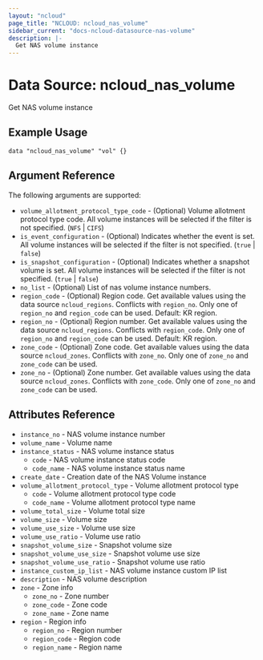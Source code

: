 ```yaml
---
layout: "ncloud"
page_title: "NCLOUD: ncloud_nas_volume"
sidebar_current: "docs-ncloud-datasource-nas-volume"
description: |-
  Get NAS volume instance
---
```


# Data Source: ncloud_nas_volume

Get NAS volume instance

## Example Usage

```hcl
data "ncloud_nas_volume" "vol" {}
```

## Argument Reference

The following arguments are supported:

* `volume_allotment_protocol_type_code` - (Optional) Volume allotment protocol type code. All volume instances will be selected if the filter is not specified. (`NFS` | `CIFS`)
* `is_event_configuration` - (Optional) Indicates whether the event is set. All volume instances will be selected if the filter is not specified. (`true` | `false`)
* `is_snapshot_configuration` - (Optional) Indicates whether a snapshot volume is set. All volume instances will be selected if the filter is not specified. (`true` | `false`)
* `no_list` - (Optional) List of nas volume instance numbers.
* `region_code` - (Optional) Region code. Get available values using the data source `ncloud_regions`.
    Conflicts with `region_no`. Only one of `region_no` and `region_code` can be used.
    Default: KR region.
* `region_no` - (Optional) Region number. Get available values using the data source `ncloud_regions`.
    Conflicts with `region_code`. Only one of `region_no` and `region_code` can be used.
    Default: KR region.
* `zone_code` - (Optional) Zone code. Get available values using the data source `ncloud_zones`.
    Conflicts with `zone_no`. Only one of `zone_no` and `zone_code` can be used.
* `zone_no` - (Optional) Zone number. Get available values using the data source `ncloud_zones`.
    Conflicts with `zone_code`. Only one of `zone_no` and `zone_code` can be used.

## Attributes Reference

* `instance_no` - NAS volume instance number
* `volume_name` - Volume name
* `instance_status` - NAS volume instance status
    * `code` - NAS volume instance status code
    * `code_name` - NAS volume instance status name
* `create_date` - Creation date of the NAS Volume instance
* `volume_allotment_protocol_type` - Volume allotment protocol type
    * `code` - Volume allotment protocol type code
    * `code_name` - Volume allotment protocol type name
* `volume_total_size` - Volume total size
* `volume_size` - Volume size
* `volume_use_size` - Volume use size
* `volume_use_ratio` - Volume use ratio
* `snapshot_volume_size` - Snapshot volume size
* `snapshot_volume_use_size` - Snapshot volume use size
* `snapshot_volume_use_ratio` - Snapshot volume use ratio
* `instance_custom_ip_list` - NAS volume instance custom IP list
* `description` - NAS volume description
* `zone` - Zone info
    * `zone_no` - Zone number
    * `zone_code` - Zone code
    * `zone_name` - Zone name
* `region` - Region info
    * `region_no` - Region number
    * `region_code` - Region code
    * `region_name` - Region name
